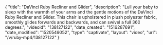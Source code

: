 {
    "title": "DaVinci Ruby Recliner and Glider",
    "description": "Lull your baby to sleep with the warmth of your arms and the gentle motions of the DaVinci Ruby Recliner and Glider. This chair is upholstered in plush polyester fabric, smoothly glides forwards and backwards, and can swivel a full 360 degrees.",
    "videoid": "138127122",
    "date_created": "1516287691",
    "date_modified": "1520546052",
    "type": "captivate",
    "layout": "video",
    "url": "\/v\/ruby-mp4\/138127122"
}